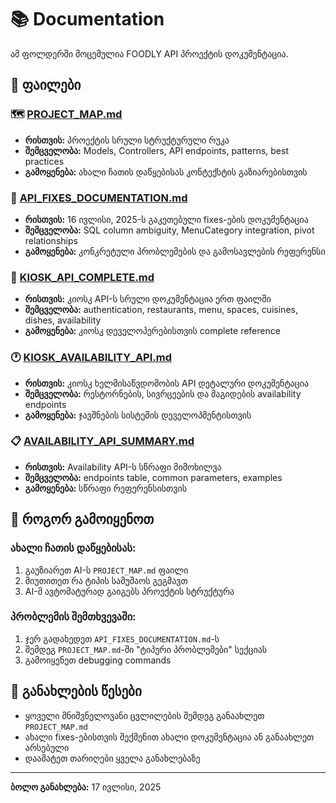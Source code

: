 # 📚 Documentation

ამ ფოლდერში მოცემულია FOODLY API პროექტის დოკუმენტაცია.

## 📄 ფაილები

### 🗺️ [PROJECT_MAP.md](PROJECT_MAP.md)
- **რისთვის:** პროექტის სრული სტრუქტურული რუკა
- **შემცველობა:** Models, Controllers, API endpoints, patterns, best practices
- **გამოყენება:** ახალი ჩათის დაწყებისას კონტექსტის გაზიარებისთვის

### 🔧 [API_FIXES_DOCUMENTATION.md](API_FIXES_DOCUMENTATION.md)
- **რისთვის:** 16 ივლისი, 2025-ს გაკეთებული fixes-ების დოკუმენტაცია
- **შემცველობა:** SQL column ambiguity, MenuCategory integration, pivot relationships
- **გამოყენება:** კონკრეტული პრობლემების და გამოსავლების რეფერენსი

### 🏪 [KIOSK_API_COMPLETE.md](KIOSK_API_COMPLETE.md)
- **რისთვის:** კიოსკ API-ს სრული დოკუმენტაცია ერთ ფაილში
- **შემცველობა:** authentication, restaurants, menu, spaces, cuisines, dishes, availability
- **გამოყენება:** კიოსკ დეველოპერებისთვის complete reference

### 🕐 [KIOSK_AVAILABILITY_API.md](KIOSK_AVAILABILITY_API.md)
- **რისთვის:** კიოსკ ხელმისაწვდომობის API დეტალური დოკუმენტაცია
- **შემცველობა:** რესტორნების, სივრცეების და მაგიდების availability endpoints
- **გამოყენება:** ჯავშნების სისტემის დეველოპმენტისთვის

### 📋 [AVAILABILITY_API_SUMMARY.md](AVAILABILITY_API_SUMMARY.md)
- **რისთვის:** Availability API-ს სწრაფი მიმოხილვა
- **შემცველობა:** endpoints table, common parameters, examples
- **გამოყენება:** სწრაფი რეფერენსისთვის

## 🎯 როგორ გამოიყენოთ

### ახალი ჩათის დაწყებისას:
1. გაუზიარეთ AI-ს `PROJECT_MAP.md` ფაილი
2. მიუთითეთ რა ტიპის სამუშაოს გეგმავთ
3. AI-მ ავტომატურად გაიგებს პროექტის სტრუქტურა

### პრობლემის შემთხვევაში:
1. ჯერ გადახედეთ `API_FIXES_DOCUMENTATION.md`-ს
2. შემდეგ `PROJECT_MAP.md`-ში "ტიპური პრობლემები" სექციას
3. გამოიყენეთ debugging commands

## 📝 განახლების წესები

- ყოველი მნიშვნელოვანი ცვლილების შემდეგ განაახლეთ `PROJECT_MAP.md`
- ახალი fixes-ებისთვის შექმენით ახალი დოკუმენტაცია ან განაახლეთ არსებული
- დაამატეთ თარიღები ყველა განახლებაზე

---

**ბოლო განახლება:** 17 ივლისი, 2025
